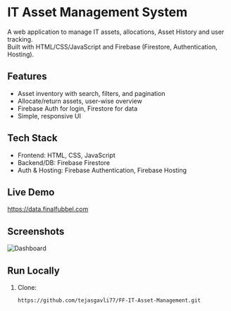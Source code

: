 # IT Asset Management System

A web application to manage IT assets, allocations, Asset History and user tracking.  
Built with HTML/CSS/JavaScript and Firebase (Firestore, Authentication, Hosting).

## Features
- Asset inventory with search, filters, and pagination
- Allocate/return assets, user-wise overview
- Firebase Auth for login, Firestore for data
- Simple, responsive UI

## Tech Stack
- Frontend: HTML, CSS, JavaScript
- Backend/DB: Firebase Firestore
- Auth & Hosting: Firebase Authentication, Firebase Hosting

## Live Demo
<!-- Replace with your deployed URL -->
https://data.finalfubbel.com

## Screenshots
<!-- Add image files to /screenshots and link them like below -->
![Dashboard](screenshots/dashboard.png)

## Run Locally
1. Clone:
   ```bash
   https://github.com/tejasgavli77/FF-IT-Asset-Management.git
